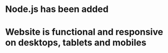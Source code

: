 # Node.js has been added

# Website is functional and responsive on desktops, tablets and mobiles


